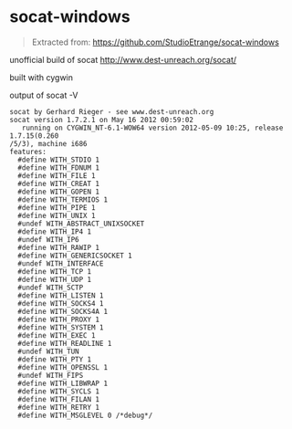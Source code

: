 # socat-windows
> Extracted from: https://github.com/StudioEtrange/socat-windows

unofficial build of socat 
http://www.dest-unreach.org/socat/

built with cygwin

output of socat -V

	socat by Gerhard Rieger - see www.dest-unreach.org
	socat version 1.7.2.1 on May 16 2012 00:59:02
	   running on CYGWIN_NT-6.1-WOW64 version 2012-05-09 10:25, release 1.7.15(0.260
	/5/3), machine i686
	features:
	  #define WITH_STDIO 1
	  #define WITH_FDNUM 1
	  #define WITH_FILE 1
	  #define WITH_CREAT 1
	  #define WITH_GOPEN 1
	  #define WITH_TERMIOS 1
	  #define WITH_PIPE 1
	  #define WITH_UNIX 1
	  #undef WITH_ABSTRACT_UNIXSOCKET
	  #define WITH_IP4 1
	  #undef WITH_IP6
	  #define WITH_RAWIP 1
	  #define WITH_GENERICSOCKET 1
	  #undef WITH_INTERFACE
	  #define WITH_TCP 1
	  #define WITH_UDP 1
	  #undef WITH_SCTP
	  #define WITH_LISTEN 1
	  #define WITH_SOCKS4 1
	  #define WITH_SOCKS4A 1
	  #define WITH_PROXY 1
	  #define WITH_SYSTEM 1
	  #define WITH_EXEC 1
	  #define WITH_READLINE 1
	  #undef WITH_TUN
	  #define WITH_PTY 1
	  #define WITH_OPENSSL 1
	  #undef WITH_FIPS
	  #define WITH_LIBWRAP 1
	  #define WITH_SYCLS 1
	  #define WITH_FILAN 1
	  #define WITH_RETRY 1
	  #define WITH_MSGLEVEL 0 /*debug*/
